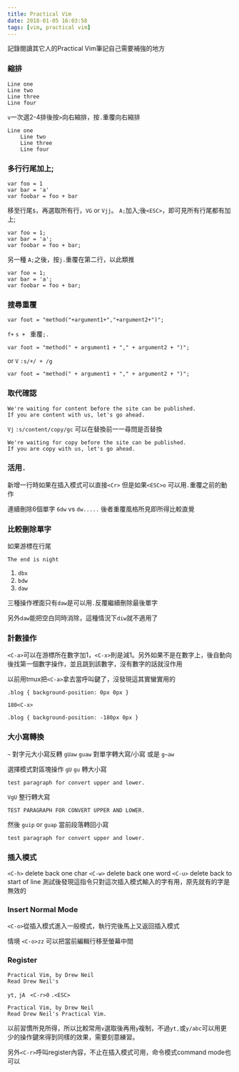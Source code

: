 ```yaml
---
title: Practical Vim
date: 2018-01-05 16:03:58
tags: [vim, practical vim]
---
```


記錄閱讀其它人的Practical Vim筆記自己需要補強的地方
<!-- more -->

### 縮排

```
Line one
Line two
Line three
Line four
```

`v`一次選2-4排後按`>`向右縮排，按`.`重覆向右縮排

```
Line one
    Line two
    Line three
    Line four
```

### 多行行尾加上;

```
var foo = 1
var bar = 'a'
var foobar = foo + bar
```

移至行尾`$`，再選取所有行，`VG` or `Vjj`。
`A;`加入;後`<ESC>`，即可見所有行尾都有加上;

```
var foo = 1;
var bar = 'a';
var foobar = foo + bar;
```

另一種
`A;`之後，按`j.`重覆在第二行，以此類推

```
var foo = 1;
var bar = 'a';
var foobar = foo + bar;
```

### 搜尋重覆

```
var foot = "method("+argument1+","+argument2+")";
```

`f+` `s + ` 重覆`;.`
```
var foot = "method(" + argument1 + "," + argument2 + ")";
```

or
`V` `:s/+/ + /g`
```
var foot = "method(" + argument1 + "," + argument2 + ")";
```

### 取代確認

```
We're waiting for content before the site can be published.
If you are content with us, let's go ahead.
```

`Vj` `:s/content/copy/gc`
可以在替換前一一尋問是否替換
```
We're waiting for copy before the site can be published.
If you are copy with us, let's go ahead.
```

### 活用`.`

新增一行時如果在插入模式可以直接`<Cr>`
但是如果`<ESC>o`
可以用`.`重覆之前的動作

連續刪除6個單字
`6dw` vs `dw.....`
後者重覆風格所見即所得比較直覺

### 比較刪除單字

如果游標在行尾
```
The end is night
```

1. `dbx`
2. `bdw`
3. `daw`

三種操作裡面只有`daw`是可以用`.`反覆繼續刪除最後單字

另外`daw`能把空白同時消除，這種情況下`diw`就不適用了

### 計數操作

`<C-a>`可以在游標所在數字加1，`<C-x>`則是減1。另外如果不是在數字上，後自動向後找第一個數字操作，並且跳到該數字，沒有數字的話就沒作用

以前用tmux把`<C-a>`拿去當呼叫鍵了，沒發現這其實蠻實用的

```
.blog { background-position: 0px 0px }
```

`180<C-x>`
```
.blog { background-position: -180px 0px }
```

### 大小寫轉換

`~` 對字元大小寫反轉
`gUaw` `guaw` 對單字轉大寫/小寫
或是 `g~aw`

選擇模式對區塊操作
`gU` `gu`
轉大小寫

```
test paragraph for convert upper and lower.
```

`VgU` 整行轉大寫

```
TEST PARAGRAPH FOR CONVERT UPPER AND LOWER.
```

然後 `guip` or `guap` 當前段落轉回小寫
```
test paragraph for convert upper and lower.
```

### 插入模式

`<C-h>` delete back one char
`<C-w>` delete back one word
`<C-u>` delete back to start of line
測試後發現這指令只對這次插入模式輸入的字有用，原先就有的字是無效的

### Insert Normal Mode

`<C-o>`從插入模式進入一般模式，執行完後馬上又返回插入模式

情境
`<C-o>zz`
可以把當前編輯行移至螢幕中間

### Register

```
Practical Vim, by Drew Neil
Read Drew Neil's 
```

`yt,`
`jA `
`<C-r>0`
`.<ESC>`

```
Practical Vim, by Drew Neil
Read Drew Neil's Practical Vim.
```

以前習慣所見所得，所以比較常用`v`選取後再用`y`複制，不過`yt,`或`y/abc`可以用更少的操作鍵來得到同樣的效果，需要刻意練習。

另外`<C-r>`呼叫register內容，不止在插入模式可用，命令模式command mode也可以

